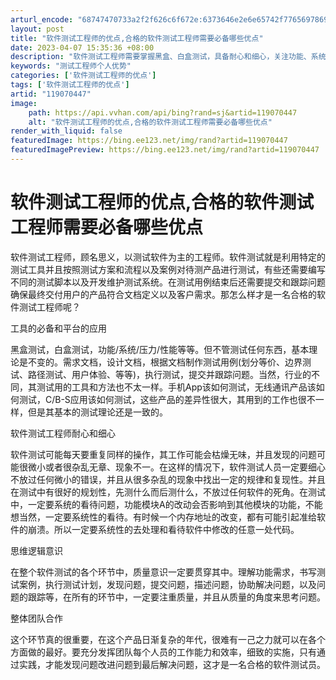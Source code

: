 ```yaml
---
arturl_encode: "68747470733a2f2f626c6f672e:6373646e2e6e65742f77656978696e5f33393738313535302f:61727469636c652f64657461696c732f313139303730343437"
layout: post
title: "软件测试工程师的优点,合格的软件测试工程师需要必备哪些优点"
date: 2023-04-07 15:35:36 +08:00
description: "软件测试工程师需要掌握黑盒、白盒测试，具备耐心和细心，关注功能、系统、压力和"
keywords: "测试工程师个人优势"
categories: ['软件测试工程师的优点']
tags: ['软件测试工程师的优点']
artid: "119070447"
image:
    path: https://api.vvhan.com/api/bing?rand=sj&artid=119070447
    alt: "软件测试工程师的优点,合格的软件测试工程师需要必备哪些优点"
render_with_liquid: false
featuredImage: https://bing.ee123.net/img/rand?artid=119070447
featuredImagePreview: https://bing.ee123.net/img/rand?artid=119070447
---
```


# 软件测试工程师的优点,合格的软件测试工程师需要必备哪些优点

软件测试工程师，顾名思义，以测试软件为主的工程师。软件测试就是利用特定的测试工具并且按照测试方案和流程以及案例对待测产品进行测试，有些还需要编写不同的测试脚本以及开发维护测试系统。在测试用例结束后还需要提交和跟踪问题确保最终交付用户的产品符合文档定义以及客户需求。那怎么样才是一名合格的软件测试工程师呢？

工具的必备和平台的应用

黑盒测试，白盒测试，功能/系统/压力/性能等等。但不管测试任何东西，基本理论是不变的。需求文档，设计文档，根据文档制作测试用例(划分等价、边界测试、路径测试、用户体验、等等)，执行测试，提交并跟踪问题。当然，行业的不同，其测试用的工具和方法也不太一样。手机App该如何测试，无线通讯产品该如何测试，C/B-S应用该如何测试，这些产品的差异性很大，其用到的工作也很不一样，但是其基本的测试理论还是一致的。

软件测试工程师耐心和细心

软件测试可能每天要重复同样的操作，其工作可能会枯燥无味，并且发现的问题可能很微小或者很杂乱无章、现象不一。在这样的情况下，软件测试人员一定要细心不放过任何微小的错误，并且从很多杂乱的现象中找出一定的规律和复现性。并且在测试中有很好的规划性，先测什么而后测什么，不放过任何软件的死角。在测试中，一定要系统的看待问题，功能模块A的改动会否影响到其他模块的功能，不能想当然，一定要系统性的看待。有时候一个内存地址的改变，都有可能引起准给软件的崩溃。所以一定要系统性的去处理和看待软件中修改的任意一处代码。

思维逻辑意识

在整个软件测试的各个环节中，质量意识一定要贯穿其中。理解功能需求，书写测试案例，执行测试计划，发现问题，提交问题，描述问题，协助解决问题，以及问题的跟踪等，在所有的环节中，一定要注重质量，并且从质量的角度来思考问题。

整体团队合作

这个环节真的很重要，在这个产品日渐复杂的年代，很难有一己之力就可以在各个方面做的最好。要充分发挥团队每个人员的工作能力和效率，细致的实施，只有通过实践，才能发现问题改进问题到最后解决问题，这才是一名合格的软件测试员。